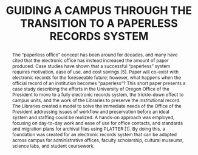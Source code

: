 ---
abstract: 'The “paperless office” concept has been around for

  decades, and many have cited that the electronic office

  has instead increased the amount of paper produced.

  Case studies have shown that a successful “paperless”

  system requires motivation, ease of use, and cost savings

  [5]. Paper will co-exist with electronic records for the

  foreseeable future; however, what happens when the

  official record of an institution becomes “paperless”?

  This short paper presents a case study describing the

  efforts in the University of Oregon Office of the

  President to move to a fully electronic records system,

  the trickle-down effect to campus units, and the work of

  the Libraries to preserve the institutional record. The

  Libraries created a model to solve the immediate needs

  of the Office of the President addressing issues of

  workflow and preservation before an ideal system and

  staffing could be realized. A hands-on approach was

  employed, focusing on day-to-day work and ease of use

  for office contacts, and standards and migration plans for

  archival files using PLATTER [1]. By doing this, a

  foundation was created for an electronic records system

  that can be adapted across campus for administrative

  offices, faculty scholarship, cultural museums, science

  labs, and student coursework.'
creators:
- Briston, Heather
- Estlund, Karen
date: null
document_url: https://services.phaidra.univie.ac.at/api/object/o:245898/download
grand_parent: iPRES
institutions: []
keywords:
- vienna
landing_page_url: https://phaidra.univie.ac.at/o:245898
language: eng
layout: publication
license: CC BY-SA 2.0 AT
notes_url: null
parent: iPRES 2010
presentation_url: null
publication_type: poster
size: 191175
source_name: iPRES
title: GUIDING A CAMPUS THROUGH THE TRANSITION TO A  PAPERLESS RECORDS SYSTEM
year: 2010
---